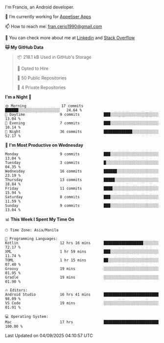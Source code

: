 
I'm Francis, an Android developer.

🔭 I’m currently working for [Appetiser Apps](http://appetiser.com.au)

📫 How to reach me: fran.cerio1990@gmail.com

👀 You can check more about me at [Linkedin](https://www.linkedin.com/in/francerio/) and [Stack Overflow](https://stackoverflow.com/users/1614267/fran-ceriu)



<!--START_SECTION:waka-->
**🐱 My GitHub Data** 

> 📦 218.1 kB Used in GitHub's Storage 
 > 
> 💼 Opted to Hire
 > 
> 📜 50 Public Repositories 
 > 
> 🔑 4 Private Repositories 
 > 
**I'm a Night 🦉** 

```text
🌞 Morning                17 commits          ██████░░░░░░░░░░░░░░░░░░░   24.64 % 
🌆 Daytime                9 commits           ███░░░░░░░░░░░░░░░░░░░░░░   13.04 % 
🌃 Evening                7 commits           ███░░░░░░░░░░░░░░░░░░░░░░   10.14 % 
🌙 Night                  36 commits          █████████████░░░░░░░░░░░░   52.17 % 
```
📅 **I'm Most Productive on Wednesday** 

```text
Monday                   9 commits           ███░░░░░░░░░░░░░░░░░░░░░░   13.04 % 
Tuesday                  3 commits           █░░░░░░░░░░░░░░░░░░░░░░░░   04.35 % 
Wednesday                16 commits          ██████░░░░░░░░░░░░░░░░░░░   23.19 % 
Thursday                 13 commits          █████░░░░░░░░░░░░░░░░░░░░   18.84 % 
Friday                   11 commits          ████░░░░░░░░░░░░░░░░░░░░░   15.94 % 
Saturday                 8 commits           ███░░░░░░░░░░░░░░░░░░░░░░   11.59 % 
Sunday                   9 commits           ███░░░░░░░░░░░░░░░░░░░░░░   13.04 % 
```


📊 **This Week I Spent My Time On** 

```text
🕑︎ Time Zone: Asia/Manila

💬 Programming Languages: 
Kotlin                   12 hrs 16 mins      ██████████████████░░░░░░░   72.17 % 
XML                      1 hr 59 mins        ███░░░░░░░░░░░░░░░░░░░░░░   11.74 % 
TOML                     1 hr 15 mins        ██░░░░░░░░░░░░░░░░░░░░░░░   07.40 % 
Groovy                   19 mins             ░░░░░░░░░░░░░░░░░░░░░░░░░   01.95 % 
Gradle                   19 mins             ░░░░░░░░░░░░░░░░░░░░░░░░░   01.90 % 

🔥 Editors: 
Android Studio           16 hrs 41 mins      █████████████████████████   98.09 % 
VS Code                  19 mins             ░░░░░░░░░░░░░░░░░░░░░░░░░   01.91 % 

💻 Operating System: 
Mac                      17 hrs              █████████████████████████   100.00 % 
```


 Last Updated on 04/09/2025 04:10:57 UTC
<!--END_SECTION:waka-->

